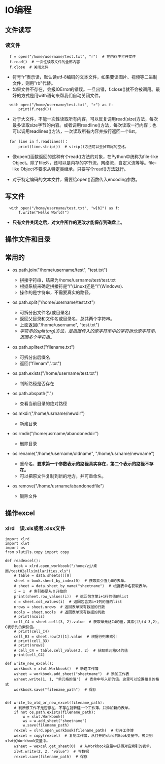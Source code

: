 # IO编程

## 文件读写

### 读文件
```
  f = open("/home/username/test.txt", "r")  # 在内存中打开文件
  f.read()  # 一次性读取文件的全部内容
  f.close  # 关闭文件
```
* 符号“r”表示读，默认读utf-8编码的文本文件，如果要读图片、视频等二进制文件，则用"rb"代替。
* 如果文件不存在，会报IOError的错误。一旦出错，f.close()就不会被调用。最好的方式是用with语句来帮我们自动关闭文件。   
```
  with open("/home/username/test.txt", "r") as f:
      print(f.read())
```
* 对于大文件，不能一次性读取所有内容，可以反复调用read(size)方法，每次最多读取size字节的内容。或者调用readline()方法，每次读取一行内容；也可以调用readlines()方法，一次读取所有内容并按行返回一个list。
```
  for line in f.readlines()：
      print(line.strip())  # strip()方法可以去掉首尾的空格。
```

* 像open()函数返回的这种有个read()方法的对象，在Python中统称为file-like Object。除了file外，还可以是内存的字节流，网络流，自定义流等等。file-like Object不要求从特定类继承，只要写个read()方法就行。

* 对于特定编码的文本文件，需要给open()函数传入encoding参数。

## 写文件
```
  with open("/home/username/test.txt", "w[b]") as f:
      f.write("Hello World!")
```
* **只有文件关闭之后，对文件所作的更改才能保存到磁盘上。**

## 操作文件和目录

## 常用的

* os.path.join("/home/username/test", "test.txt")
  * 拼接字符串，结果为/home/usrname/test/test.txt
  * 根据系统来确定拼接符是“/”(Linux)还是“\”(Windows).
  * 操作的是字符串，不需要真实的路径。

* os.path.split("/home/username/test.txt")
  * 可拆分出文件名(或目录名)
  * 返回父目录和文件名或目录名，总共两个字符串。
  * 上面返回("/home/username", "test.txt")
  * *字符串的split(arg)方法，是根据传入的原字符串中的字符拆分原字符串，返回多个字符串。*
* os.path.splitext("filename.txt")
  * 可拆分出后缀名
  * 返回("filenam",".txt")

* os.path.exists("/home/username/test.txt")
  * 判断路径是否存在

* os.path.abspath(".")
  * 查看当前目录的绝对路径

* os.mkdir("/home/usrname/newdir")
  * 新建目录

* os.rmdir("/home/usrname/abandoneddir")
  * 删除目录

* os.rename("/home/username/oldname", "/home/usrname/newname")
  * 重命名，**要求第一个参数表示的路径真实存在，第二个表示的路径不存在。**
  * 可以把原文件复制到新的地方，并可重命名。

* os.remove("/home/usrname/abandonedfile")
  * 删除文件

## 操作excel

### xlrd　读.xls或者.xlsx文件
```
import xlrd
import xlwt
import os
from xlutils.copy import copy

def readexcel():
    book = xlrd.open_workbook("/home/zj/桌面/test02allsimilarities.xls")
    # table = data.sheets()[0]
    sheet = book.sheet_by_index(0)  # 获取索引值为0的表单。
    # sheet = data.sheet_by_name("sheetname")  # 根据表单名获取表单。
    i = 1  # 索引都是从０开始的
    print(sheet.row_values(i))  # 返回包含第i+1行的值的list
    c = sheet.col_values(i)  # 返回包含第i+1列的值的list
    nrows = sheet.nrows  # 返回表单现有数据的行数
    ncols = sheet.ncols  # 返回表单现有数据的列数
    # print(ncols)
    cell_C4 = sheet.cell(3, 2).value  # 获取单元格C4的值，其索引为(4-3,2), C表示列的索引值。
    # print(cell_C4)
    cell_B3 = sheet.row(2)[1].value  # 根据行列来索引
    # print(cell_B3)
    # print(nrows)
    # cell_C4 = table.cell_value(3, 2)  # 获取单元格C4的值
    print(cell_C4)

def write_new_excel():
    workbook = xlwt.Workbook()  # 新建工作簿
    wsheet = workbook.add_sheet("sheetname")  # 添加工作表
    wsheet.write(1, 1, "单元格的值")  # 表单中写入新的值，这里可以设置相关的格式
    workbook.save("filename_path")  # 保存


def write_to_old_or_new_excel(filename_path):
    # 判断该工作不是否存在，不存在就新建一个工作簿，并添加新的表单。
    if not os.path.exists(filename_path):
        w = xlwt.Workbook()
        ws = w.add_sheet("sheetname")
        w.save(filename_path)
    rexcel = xlrd.open_workbook(filename_path)  # 打开工作簿
    wexcel = copy(rexcel)  # 复制工作簿，从打开的xlrd的Book变量中，拷贝到xlwt的Workbook变量中。
    wsheet = wexcel.get_sheet(0)  # 从Workbook变量中获得对应索引的表单，
    xlwt.write(2, 2, "value")  # 写数据
    rexcel.save(filename_path)  # 保存
```
